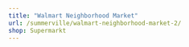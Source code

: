 ```yaml
---
title: "Walmart Neighborhood Market"
url: /summerville/walmart-neighborhood-market-2/
shop: Supermarkt
---
```

